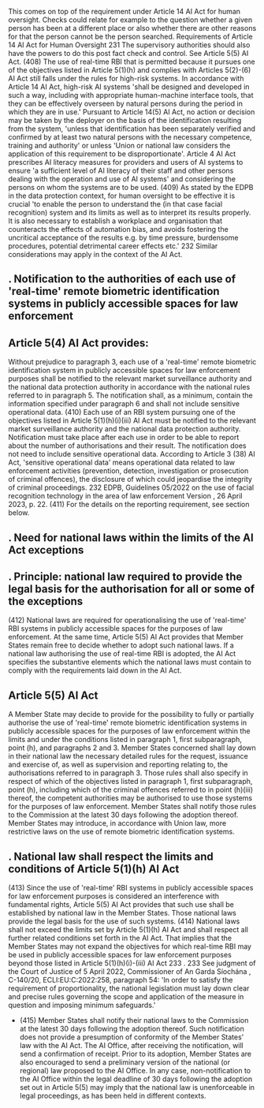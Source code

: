 This comes on top of the requirement under Article 14 AI Act for human oversight. Checks could relate for example to the question whether a given person has been at a different place or also whether there are other reasons for that the person cannot be the person searched.
Requirements of Article 14 AI Act for Human Oversight
231 The supervisory authorities should also have the powers to do this post fact check and control. See Article 5(5) AI Act.
(408) The use of real-time RBI that is permitted because it pursues one of the objectives listed in Article 5(1)(h) and complies with Articles 5(2)-(6) AI Act still falls under the rules for high-risk systems. In accordance with Article 14 AI Act, high-risk AI systems 'shall be designed and developed in such a way, including with appropriate human-machine interface  tools,  that  they  can  be  effectively  overseen  by  natural  persons  during  the period in which they are in use.' Pursuant to Article 14(5) AI Act, no action or decision may  be  taken  by  the  deployer  on  the  basis  of  the  identification  resulting  from  the system, 'unless that identification has been separately verified and confirmed by at least two natural persons with the necessary competence, training and authority' or unless 'Union or national law considers the application of this requirement to be disproportionate'. Article 4 AI Act prescribes AI literacy measures for providers and users of AI systems to ensure 'a sufficient level of AI literacy of their staff and other persons dealing with the operation and use of AI systems' and considering the persons on whom the systems are to be used.
(409) As  stated  by  the  EDPB  in  the  data  protection  context,  for  human  oversight  to  be effective  it  is  crucial  'to  enable  the  person  to  understand  the  (in  that  case  facial recognition) system and its limits as well as to interpret its results properly.  It is also necessary  to  establish  a  workplace  and  organisation  that  counteracts  the  effects  of automation bias, and avoids fostering the uncritical acceptance of the results e.g. by time  pressure,  burdensome  procedures,  potential  detrimental  career  effects  etc.' 232 Similar considerations may apply in the context of the AI Act.
## . Notification to the authorities of each use of 'real-time' remote biometric identification systems in publicly accessible spaces for law enforcement
## Article 5(4) AI Act provides:
Without  prejudice  to  paragraph  3,  each  use  of  a  'real-time'  remote  biometric identification system in publicly accessible spaces for law enforcement purposes shall be notified to the relevant market surveillance authority and the national data protection authority  in  accordance  with  the  national  rules  referred  to  in  paragraph  5.  The notification shall, as a minimum, contain the information specified under paragraph 6 and shall not include sensitive operational data.
(410) Each use of an RBI system pursuing one of the objectives listed in Article 5(1)(h)(i)(iii)  AI  Act  must  be  notified  to  the  relevant  market  surveillance  authority  and  the national data protection authority. Notification must take place after each use in order to be able to report about the number of authorisations and their result. The notification does not need to include sensitive operational data. According to Article 3 (38) AI Act, 'sensitive operational data' means operational data related to law enforcement activities (prevention, detection, investigation or prosecution of criminal offences), the disclosure of which could jeopardise the integrity of criminal proceedings.
232  EDPB, Guidelines 05/2022 on the use of facial recognition technology in the area of law enforcement Version , 26 April 2023, p. 22.
(411) For the details on the reporting requirement, see section  below.
## . Need for national laws within the limits of the AI Act exceptions
## . Principle: national law required to provide the legal basis for the authorisation for all or some of the exceptions
(412) National laws are required for operationalising the use of 'real-time' RBI systems in publicly  accessible  spaces  for  the  purposes  of  law  enforcement.  At  the  same  time, Article 5(5) AI Act provides that Member States remain free to decide whether to adopt such national laws. If a national law authorising the use of real-time RBI is adopted, the AI  Act  specifies  the  substantive  elements  which  the  national  laws  must  contain  to comply with the requirements laid down in the AI Act.
## Article 5(5) AI Act
A Member State may decide to provide for the possibility to fully or partially authorise the  use  of  'real-time'  remote  biometric  identification  systems  in  publicly  accessible spaces for the purposes of law enforcement within the limits and under the conditions listed in paragraph 1, first subparagraph, point (h), and paragraphs 2 and 3. Member States concerned shall lay down in their national law the necessary detailed rules for the request, issuance and exercise of, as well as supervision and reporting relating to, the authorisations referred to in paragraph 3. Those rules shall also specify in respect of which of the objectives listed in paragraph 1, first subparagraph, point (h), including which  of  the  criminal  offences  referred  to  in  point  (h)(iii)  thereof,  the  competent authorities may be authorised to use those systems for the purposes of law enforcement. Member States shall notify those rules to the Commission at the latest 30 days following the adoption thereof. Member States may introduce, in accordance with Union law, more restrictive laws on the use of remote biometric identification systems.
## . National law shall respect the limits and conditions of Article 5(1)(h) AI Act
(413) Since  the  use  of  'real-time'  RBI  systems  in  publicly  accessible  spaces  for  law enforcement purposes is considered an interference with fundamental rights, Article 5(5) AI Act provides that such use shall be established by national law in the Member States. Those national laws provide the legal basis for the use of such systems.
(414) National laws shall not exceed the limits set by Article 5(1)(h) AI Act and shall respect all further related conditions set forth in the AI Act. That implies that the Member States may  not  expand  the  objectives  for  which  real-time  RBI  may  be  used  in  publicly accessible  spaces  for  law  enforcement  purposes  beyond  those  listed  in  Article 5(1)(h)(i)-(iii) AI Act 233 .
233 See judgment of the Court of Justice of 5 April 2022, Commissioner of An Garda Síochána , C-140/20, ECLI:EU:C:2022:258, paragraph 54: 'In order to satisfy the requirement of proportionality, the national legislation must lay down clear and precise rules governing the scope and application of the measure in question and imposing minimum safeguards.'
- (415) Member States shall notify their national laws to the Commission at the latest 30 days following the adoption thereof. Such notification does not provide a presumption of conformity of the Member States' law with the AI Act.  The AI Office, after receiving the notification, will send a confirmation of receipt. Prior to its adoption, Member States are  also  encouraged  to  send  a  preliminary  version  of  the  national  (or  regional)  law proposed to the AI Office. In any case, non-notification to the AI Office within the legal deadline of 30 days following the adoption set out in Article 5(5) may imply that the national  law  is  unenforceable  in  legal  proceedings,  as  has  been  held  in  different contexts. 